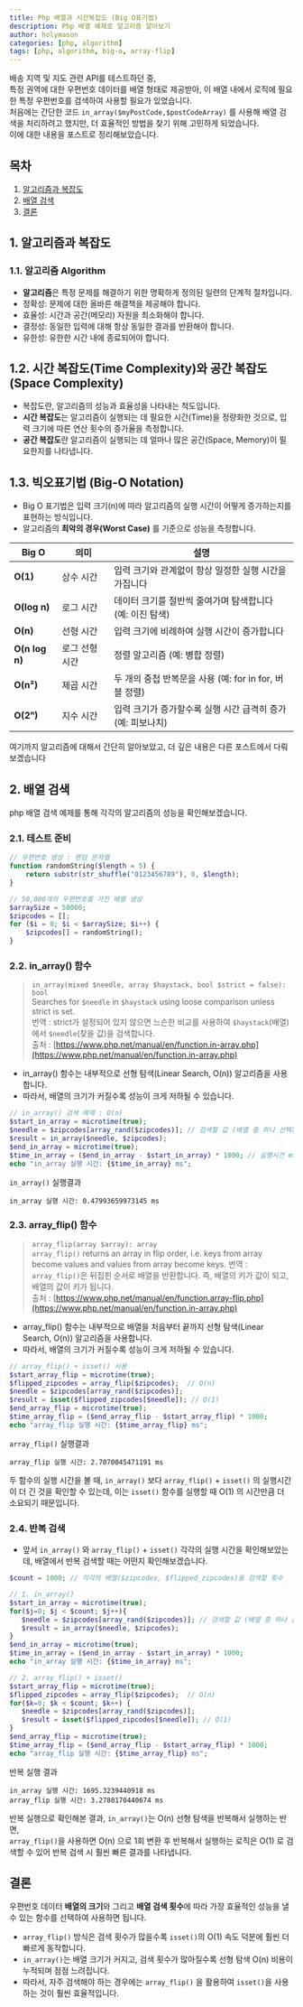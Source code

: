 ```yaml
---
title: Php 배열과 시간복잡도 (Big O표기법)
description: Php 배열 예제로 알고리즘 알아보기
author: holymason
categories: [php, algorithm]
tags: [php, algorithm, big-o, array-flip]
---
```


배송 지역 및 지도 관련 API를 테스트하던 중,  
특정 권역에 대한 우편번호 데이터를 배열 형태로 제공받아, 이 배열 내에서 로직에 필요한 특정 우편번호를 검색하여 사용할 필요가 있었습니다.  
처음에는 간단한 코드 `in_array($myPostCode,$postCodeArray)` 를 사용해 배열 검색을 처리하려고 했지만, 더 효율적인 방법을 찾기 위해 고민하게 되었습니다.   
이에 대한 내용을 포스트로 정리해보았습니다.

## 목차

1. [알고리즘과 복잡도](#1-알고리즘과-복잡도)
2. [배열 검색](#2-배열-검색)
3. [결론](#결론)


## 1. 알고리즘과 복잡도

### 1.1. 알고리즘 Algorithm

* **알고리즘**은 특정 문제를 해결하기 위한 명확하게 정의된 일련의 단계적 절차입니다. 
* 정확성: 문제에 대한 올바른 해결책을 제공해야 합니다.
* 효율성: 시간과 공간(메모리) 자원을 최소화해야 합니다.
* 결정성: 동일한 입력에 대해 항상 동일한 결과를 반환해야 합니다.
* 유한성: 유한한 시간 내에 종료되어야 합니다.

## 1.2. 시간 복잡도(Time Complexity)와 공간 복잡도(Space Complexity)
* 복잡도란, 알고리즘의 성능과 효율성을 나타내는 척도입니다.
* **시간 복잡도**는 알고리즘이 실행되는 데 필요한 시간(Time)을 정량화한 것으로, 입력 크기에 따른 연산 횟수의 증가율을 측정합니다.
* **공간 복잡도**란 알고리즘이 실행되는 데 얼마나 많은 공간(Space, Memory)이 필요한지를 나타냅니다.

## 1.3. 빅오표기법 (Big-O Notation)
* Big O 표기법은 입력 크기(n)에 따라 알고리즘의 실행 시간이 어떻게 증가하는지를 표현하는 방식입니다.
* 알고리즘의 **최악의 경우(Worst Case)** 를 기준으로 성능을 측정합니다.

| Big O      | 의미        | 설명                                    |
|------------|------------|---------------------------------------|
| **O(1)**  | 상수 시간  | 입력 크기와 관계없이 항상 일정한 실행 시간을 가집니다        |
| **O(log n)** | 로그 시간 | 데이터 크기를 절반씩 줄여가며 탐색합니다 (예: 이진 탐색)     |
| **O(n)**  | 선형 시간  | 입력 크기에 비례하여 실행 시간이 증가합니다              |
| **O(n log n)** | 로그 선형 시간 | 정렬 알고리즘 (예: 병합 정렬)                    |
| **O(n²)** | 제곱 시간 | 두 개의 중첩 반복문을 사용 (예: for in for, 버블 정렬) |
| **O(2ⁿ)** | 지수 시간 | 입력 크기가 증가할수록 실행 시간 급격히 증가 (예: 피보나치) |

여기까지 알고리즘에 대해서 간단히 알아보았고, 더 깊은 내용은 다른 포스트에서 다뤄보겠습니다

## 2. 배열 검색

php 배열 검색 예제를 통해 각각의 알고리즘의 성능을 확인해보겠습니다.

### 2.1. 테스트 준비

```php
// 우편번호 생성 : 랜덤 문자열
function randomString($length = 5) {
    return substr(str_shuffle("0123456789"), 0, $length);
}

// 50,000개의 우편번호를 가진 배열 생성
$arraySize = 50000;
$zipcodes = [];
for ($i = 0; $i < $arraySize; $i++) {
    $zipcodes[] = randomString();
}
```

### 2.2. in_array() 함수
> `in_array(mixed $needle, array $haystack, bool $strict = false): bool`  
> Searches for `$needle` in `$haystack` using loose comparison unless strict is set.  
> 번역 : strict가 설정되어 있지 않으면 느슨한 비교를 사용하여 `$haystack`(배열)에서 `$needle`(찾을 값)을 검색합니다.  
> 출처 : [https://www.php.net/manual/en/function.in-array.php](https://www.php.net/manual/en/function.in-array.php)

* in_array() 함수는 내부적으로 선형 탐색(Linear Search, O(n)) 알고리즘을 사용합니다.  
* 따라서, 배열의 크기가 커질수록 성능이 크게 저하될 수 있습니다.

```php
// in_array() 검색 예제 : O(n)
$start_in_array = microtime(true);
$needle = $zipcodes[array_rand($zipcodes)]; // 검색할 값 (배열 중 하나 선택)
$result = in_array($needle, $zipcodes);
$end_in_array = microtime(true);
$time_in_array = ($end_in_array - $start_in_array) * 1000; // 실행시간 ms(밀리초)
echo "in_array 실행 시간: {$time_in_array} ms";
```

`in_array()` 실행결과

```
in_array 실행 시간: 0.47993659973145 ms 
```

### 2.3. array_flip() 함수
> `array_flip(array $array): array`  
> `array_flip()` returns an array in flip order, i.e. keys from array become values and values from array become keys.
> 번역 : `array_flip()`은 뒤집힌 순서로 배열을 반환합니다. 즉, 배열의 키가 값이 되고, 배열의 값이 키가 됩니다.  
> 출처 : [https://www.php.net/manual/en/function.array-flip.php](https://www.php.net/manual/en/function.in-array.php)

* array_flip() 함수는 내부적으로 배열을 처음부터 끝까지 선형 탐색(Linear Search, O(n)) 알고리즘을 사용합니다.
* 따라서, 배열의 크기가 커질수록 성능이 크게 저하될 수 있습니다.

```php
// array_flip() + isset() 사용 
$start_array_flip = microtime(true);
$flipped_zipcodes = array_flip($zipcodes);  // O(n)
$needle = $zipcodes[array_rand($zipcodes)];
$result = isset($flipped_zipcodes[$needle]); // O(1)
$end_array_flip = microtime(true);
$time_array_flip = ($end_array_flip - $start_array_flip) * 1000;
echo "array_flip 실행 시간: {$time_array_flip} ms";
```

`array_flip()` 실행결과

```
array_flip 실행 시간: 2.7070045471191 ms
```

두 함수의 실행 시간을 볼 때, `in_array()` 보다 `array_flip()` + `isset()` 의 실행시간이 더 긴 것을 확인할 수 있는데, 이는 `isset()` 함수를 실행할 때 O(1) 의 시간만큼 더 소요되기 때문입니다.

### 2.4. 반복 검색

* 앞서 `in_array()` 와 `array_flip()` + `isset()` 각각의 실행 시간을 확인해보았는데, 배열에서 반복 검색할 때는 어떤지 확인해보겠습니다.

```php
$count = 1000; // 각각의 배열($zipcodes, $flipped_zipcodes)을 검색할 횟수

// 1. in_array() 
$start_in_array = microtime(true);
for($j=0; $j < $count; $j++){
   $needle = $zipcodes[array_rand($zipcodes)]; // 검색할 값 (배열 중 하나 선택)
   $result = in_array($needle, $zipcodes);
}
$end_in_array = microtime(true);
$time_in_array = ($end_in_array - $start_in_array) * 1000;
echo "in_array 실행 시간: {$time_in_array} ms";

// 2. array_flip() + isset() 
$start_array_flip = microtime(true);
$flipped_zipcodes = array_flip($zipcodes);  // O(n)
for($k=0; $k < $count; $k++) {
   $needle = $zipcodes[array_rand($zipcodes)];
   $result = isset($flipped_zipcodes[$needle]); // O(1)
}
$end_array_flip = microtime(true);
$time_array_flip = ($end_array_flip - $start_array_flip) * 1000;
echo "array_flip 실행 시간: {$time_array_flip} ms";
```

반복 실행 결과

```
in_array 실행 시간: 1695.3239440918 ms
array_flip 실행 시간: 3.2780170440674 ms
```

반복 실행으로 확인해본 결과, `in_array()`는 O(n) 선형 탐색을 반복해서 실행하는 반면,  
`array_flip()`을 사용하면 O(n) 으로 1회 변환 후 반복해서 실행하는 로직은 O(1) 로 검색할 수 있어 반복 검색 시 훨씬 빠른 결과를 나타냅니다.

## 결론 
우편번호 데이터 **배열의 크기**와 그리고 **배열 검색 횟수**에 따라 가장 효율적인 성능을 낼 수 있는 함수를 선택하여 사용하면 됩니다.
* `array_flip()` 방식은 검색 횟수가 많을수록 `isset()`의 O(1) 속도 덕분에 훨씬 더 빠르게 동작합니다.
* `in_array()`는 배열 크기가 커지고, 검색 횟수가 많아질수록 선형 탐색 O(n) 비용이 누적되며 점점 느려집니다.
* 따라서, 자주 검색해야 하는 경우에는 `array_flip()` 을 활용하여 `isset()`을 사용하는 것이 훨씬 효율적입니다.
